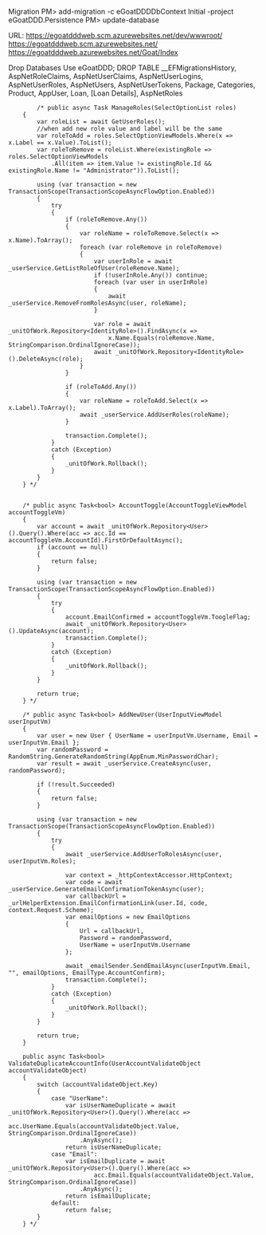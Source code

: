 ﻿Migration
PM> add-migration -c eGoatDDDDbContext Initial -project eGoatDDD.Persistence
PM> update-database


URL: https://egoatdddweb.scm.azurewebsites.net/dev/wwwroot/
https://egoatdddweb.scm.azurewebsites.net/
https://egoatdddweb.azurewebsites.net/Goat/Index



Drop Databases
Use eGoatDDD;
	DROP TABLE __EFMigrationsHistory,
	AspNetRoleClaims,
	AspNetUserClaims,
	AspNetUserLogins,
	AspNetUserRoles,
	AspNetUsers,
	AspNetUserTokens,
	Package,
	Categories,
	Product,
	AppUser,
	Loan,
	[Loan Details],
	AspNetRoles


	        /* public async Task ManageRoles(SelectOptionList roles)
        {
            var roleList = await GetUserRoles();
            //when add new role value and label will be the same
            var roleToAdd = roles.SelectOptionViewModels.Where(x => x.Label == x.Value).ToList();
            var roleToRemove = roleList.Where(existingRole => roles.SelectOptionViewModels
                .All(item => item.Value != existingRole.Id && existingRole.Name != "Administrator")).ToList();

            using (var transaction = new TransactionScope(TransactionScopeAsyncFlowOption.Enabled))
            {
                try
                {
                    if (roleToRemove.Any())
                    {
                        var roleName = roleToRemove.Select(x => x.Name).ToArray();
                        foreach (var roleRemove in roleToRemove)
                        {
                            var userInRole = await _userService.GetListRoleOfUser(roleRemove.Name);
                            if (!userInRole.Any()) continue;
                            foreach (var user in userInRole)
                            {
                                await _userService.RemoveFromRolesAsync(user, roleName);
                            }

                            var role = await _unitOfWork.Repository<IdentityRole>().FindAsync(x =>
                                x.Name.Equals(roleRemove.Name, StringComparison.OrdinalIgnoreCase));
                            await _unitOfWork.Repository<IdentityRole>().DeleteAsync(role);
                        }
                    }

                    if (roleToAdd.Any())
                    {
                        var roleName = roleToAdd.Select(x => x.Label).ToArray();
                        await _userService.AddUserRoles(roleName);
                    }

                    transaction.Complete();
                }
                catch (Exception)
                {
                    _unitOfWork.Rollback();
                }
            }
        } */

      
        /* public async Task<bool> AccountToggle(AccountToggleViewModel accountToggleVm)
        {
            var account = await _unitOfWork.Repository<User>().Query().Where(acc => acc.Id == accountToggleVm.AccountId).FirstOrDefaultAsync();
            if (account == null)
            {
                return false;
            }

            using (var transaction = new TransactionScope(TransactionScopeAsyncFlowOption.Enabled))
            {
                try
                {
                    account.EmailConfirmed = accountToggleVm.ToogleFlag;
                    await _unitOfWork.Repository<User>().UpdateAsync(account);
                    transaction.Complete();
                }
                catch (Exception)
                {
                    _unitOfWork.Rollback();
                }
            }

            return true;
        } */

        /* public async Task<bool> AddNewUser(UserInputViewModel userInputVm)
        {
            var user = new User { UserName = userInputVm.Username, Email = userInputVm.Email };
            var randomPassword = RandomString.GenerateRandomString(AppEnum.MinPasswordChar);
            var result = await _userService.CreateAsync(user, randomPassword);

            if (!result.Succeeded)
            {
                return false;
            }

            using (var transaction = new TransactionScope(TransactionScopeAsyncFlowOption.Enabled))
            {
                try
                {
                    await _userService.AddUserToRolesAsync(user, userInputVm.Roles);

                    var context = _httpContextAccessor.HttpContext;
                    var code = await _userService.GenerateEmailConfirmationTokenAsync(user);
                    var callbackUrl = _urlHelperExtension.EmailConfirmationLink(user.Id, code, context.Request.Scheme);
                    var emailOptions = new EmailOptions
                    {
                        Url = callbackUrl,
                        Password = randomPassword,
                        UserName = userInputVm.Username
                    };

                    await _emailSender.SendEmailAsync(userInputVm.Email, "", emailOptions, EmailType.AccountConfirm);
                    transaction.Complete();
                }
                catch (Exception)
                {
                    _unitOfWork.Rollback();
                }
            }

            return true;
        }

        public async Task<bool> ValidateDuplicateAccountInfo(UserAccountValidateObject accountValidateObject)
        {
            switch (accountValidateObject.Key)
            {
                case "UserName":
                    var isUserNameDuplicate = await _unitOfWork.Repository<User>().Query().Where(acc =>
                            acc.UserName.Equals(accountValidateObject.Value, StringComparison.OrdinalIgnoreCase))
                        .AnyAsync();
                    return isUserNameDuplicate;
                case "Email":
                    var isEmailDuplicate = await _unitOfWork.Repository<User>().Query().Where(acc =>
                            acc.Email.Equals(accountValidateObject.Value, StringComparison.OrdinalIgnoreCase))
                        .AnyAsync();
                    return isEmailDuplicate;
                default:
                    return false;
            }
        } */